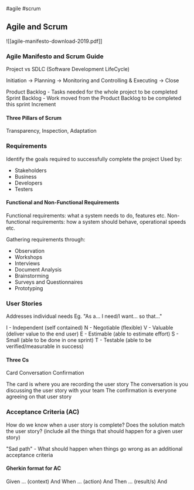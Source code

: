 #agile #scrum 
## Agile and Scrum

![[agile-manifesto-download-2019.pdf]]

### Agile Manifesto and Scrum Guide
Project vs SDLC (Software Development LifeCycle)

Initiation -> Planning -> Monitoring and Controlling & Executing -> Close


Product Backlog - Tasks needed for the whole project to be completed
Sprint Backlog - Work moved from the Product Backlog to be completed this sprint
Increment

#### Three Pillars of Scrum
Transparency, Inspection, Adaptation

### Requirements

Identify the goals required to successfully complete the project
Used by: 
- Stakeholders
- Business 
- Developers
- Testers

#### Functional and Non-Functional Requirements
Functional requirements: what a system needs to do, features etc. 
Non-functional requirements: how a system should behave, operational speeds etc.

Gathering requirements through:
- Observation
- Workshops
- Interviews
- Document Analysis
- Brainstorming
- Surveys and Questionnaires
- Prototyping

### User Stories

Addresses individual needs 
Eg. "As a... I need/I want... so that..."

I - Independent (self contained)
N - Negotiable (flexible)
V - Valuable (deliver value to the end user)
E - Estimable (able to estimate effort)
S - Small (able to be done in one sprint)
T - Testable (able to be verified/measurable in success)

#### Three Cs
Card
Conversation
Confirmation

The card is where you are recording the user story
The conversation is you discussing the user story with your team
The confirmation is everyone agreeing on that user story


### Acceptance Criteria (AC)

How do we know when a user story is complete?
Does the solution match the user story? (include all the things that should happen for a given user story)

"Sad path" - What should happen when things go wrong as an additional acceptance criteria

#### Gherkin format for AC
Given ... (context)
	And
When ... (action)
	And
Then ... (result/s)
	And

